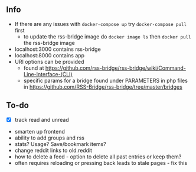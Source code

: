 ## Info
- If there are any issues with `docker-compose up` try `docker-compose pull` first
    - to update the rss-bridge image do `docker image ls` then `docker pull` the rss-bridge image
- localhost:3000 contains rss-bridge
- localhost:8000 contains app
- URI options can be provided 
    - found at https://github.com/rss-bridge/rss-bridge/wiki/Command-Line-Interface-(CLI)
    - specific params for a bridge found under PARAMETERS in php files in https://github.com/RSS-Bridge/rss-bridge/tree/master/bridges

## To-do
- [x] track read and unread
- smarten up frontend
- ability to add groups and rss
- stats? Usage? Save/bookmark items?
- change reddit links to old.reddit
- how to delete a feed - option to delete all past entries or keep them?
- often requires reloading or pressing back leads to stale pages - fix this